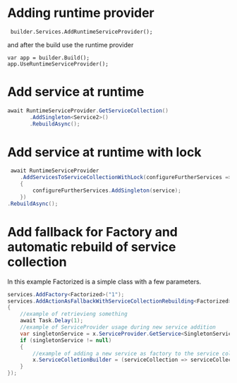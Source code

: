 # Adding runtime provider

	 builder.Services.AddRuntimeServiceProvider();

and after the build use the runtime provider

	var app = builder.Build();
	app.UseRuntimeServiceProvider();


# Add service at runtime

```csharp
await RuntimeServiceProvider.GetServiceCollection()
       .AddSingleton<Service2>()
       .RebuildAsync();
```

# Add service at runtime with lock

```csharp
 await RuntimeServiceProvider
    .AddServicesToServiceCollectionWithLock(configureFurtherServices =>
    {
        configureFurtherServices.AddSingleton(service);
    })
.RebuildAsync();
```

# Add fallback for Factory and automatic rebuild of service collection
In this example Factorized is a simple class with a few parameters.

```csharp
services.AddFactory<Factorized>("1");
services.AddActionAsFallbackWithServiceCollectionRebuilding<Factorized>(async x =>
{
    //example of retrievieng something
    await Task.Delay(1); 
    //example of ServiceProvider usage during new service addition
    var singletonService = x.ServiceProvider.GetService<SingletonService>();
    if (singletonService != null)
    {
        //example of adding a new service as factory to the service collection. You need to pass a delegate.
        x.ServiceColletionBuilder = (serviceCollection => serviceCollection.AddFactory<Factorized>(x.Name));
    }
});
```